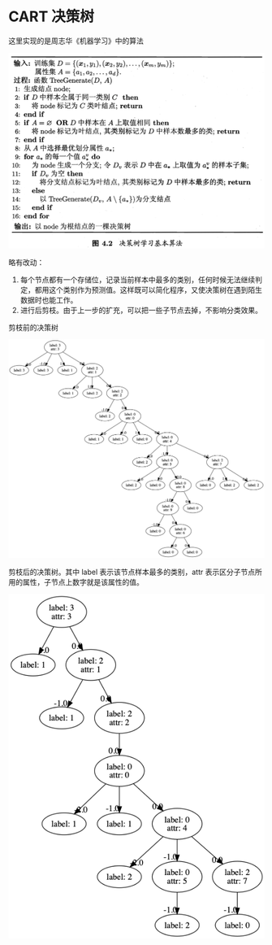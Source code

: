 # CART 决策树

这里实现的是周志华《机器学习》中的算法

![基本算法](cart_algo.png)

略有改动：

1. 每个节点都有一个存储位，记录当前样本中最多的类别，任何时候无法继续判定，都用这个类别作为预测值。这样既可以简化程序，又使决策树在遇到陌生数据时也能工作。
2. 进行后剪枝。由于上一步的扩充，可以把一些子节点去掉，不影响分类效果。

剪枝前的决策树

![剪枝前](cart1.png)

剪枝后的决策树。其中 label 表示该节点样本最多的类别，attr 表示区分子节点所用的属性，子节点上数字就是该属性的值。

![剪枝后](cart2.png)
